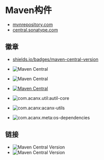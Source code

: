 


# Maven构件

- [mvnrepository.com](https://mvnrepository.com/)
- [central.sonatype.com](https://central.sonatype.com/search?q=acanx&sort=published)

## 徽章

- [shields.io/badges/maven-central-version](https://shields.io/badges/maven-central-version)

- ![Maven Central](https://maven-badges.sml.io/maven-central/com.acanx.util/autil-core/badge.svg)

- ![Maven Central](https://maven-badges.sml.io/maven-central/com.acanx.util/autil-core/badge.png?style=plastic)

- [![Maven Central](https://maven-badges.sml.io/maven-central/com.acanx.util/autil-core/badge.svg)](https://maven-badges.sml.io/maven-central/com.acanx.util/autil-core)


- ![com.acanx.util:autil-core](https://img.shields.io/maven-central/v/com.acanx.util/autil-core)

- ![com.acanx:acanx-utils](https://img.shields.io/maven-central/v/com.acanx/acanx-utils)


- ![com.acanx.meta:os-dependencies](https://img.shields.io/maven-central/v/com.acanx.meta/os-dependencies)





## 链接

- <img alt="Maven Central Version" src="https://img.shields.io/maven-central/v/com.acanx.util/autil-core">


- <img alt="Maven Central Version" src="https://img.shields.io/maven-central/v/com.acanx/acanx-utils">
